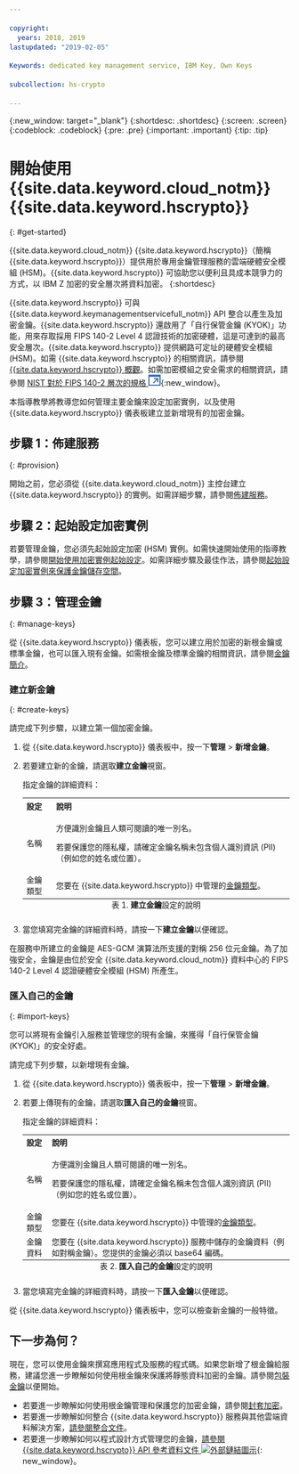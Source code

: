 ```yaml
---

copyright:
  years: 2018, 2019
lastupdated: "2019-02-05"

Keywords: dedicated key management service, IBM Key, Own Keys

subcollection: hs-crypto

---
```


{:new_window: target="_blank"}
{:shortdesc: .shortdesc}
{:screen: .screen}
{:codeblock: .codeblock}
{:pre: .pre}
{:important: .important}
{:tip: .tip}

# 開始使用 {{site.data.keyword.cloud_notm}} {{site.data.keyword.hscrypto}}
{: #get-started}

<!-- {{site.data.keyword.cloud}} {{site.data.keyword.hscrypto}} is in the BETA phase and is for tryout and test purpose only. To prevent data loss, use only test data in the current service. This restriction also applies to using {{site.data.keyword.hscrypto}} with other  {{site.data.keyword.cloud_notm}} services.
{:important} -->

{{site.data.keyword.cloud_notm}} {{site.data.keyword.hscrypto}}（簡稱 {{site.data.keyword.hscrypto}}）提供用於專用金鑰管理服務的雲端硬體安全模組 (HSM)。{{site.data.keyword.hscrypto}} 可協助您以便利且具成本競爭力的方式，以 IBM Z 加密的安全層次將資料加密。
{:shortdesc}

{{site.data.keyword.hscrypto}} 可與 {{site.data.keyword.keymanagementservicefull_notm}} API 整合以產生及加密金鑰。{{site.data.keyword.hscrypto}} 還啟用了「自行保管金鑰 (KYOK)」功能，用來存取採用 FIPS 140-2 Level 4 認證技術的加密硬體，這是可達到的最高安全層次。{{site.data.keyword.hscrypto}} 提供網路可定址的硬體安全模組 (HSM)<!-- and is accessible via PKCS#11 application programming interfaces (APIs) with several popular programming languages such as Java, JavaScript, Swift, and so on-->。<!-- You can access {{site.data.keyword.hscrypto}} via an Advanced Cryptography Service Provider (ACSP) client, which communicates with the ACSP server to enable you to access the backend cryptographic resources.-->如需 {{site.data.keyword.hscrypto}} 的相關資訊，請參閱 [{{site.data.keyword.hscrypto}} 概觀](/docs/services/hs-crypto/overview.html)。如需加密模組之安全需求的相關資訊，請參閱 [NIST 對於 FIPS 140-2 層次的規格 ![外部鏈結圖示](image/external_link.svg "外部鏈結圖示")](https://csrc.nist.gov/publications/detail/fips/140/2/final){:new_window}。

<!-- {{site.data.keyword.hscrypto}} is the cryptography that {{site.data.keyword.blockchainfull_notm}} Platform is built with. It is also a member of the {{site.data.keyword.cloud_notm}} Hyper Protect Family, including [{{site.data.keyword.cloud_notm}} Hyper Protect DBaaS ![External link icon](image/external_link.svg "External link icon")](https://cloud.ibm.com/docs/services/hypersecure-dbaas/index.html){:new_window}, {{site.data.keyword.cloud_notm}} {{site.data.keyword.hscrypto}}, [{{site.data.keyword.cloud_notm}} Container Service ![External link icon](image/external_link.svg "External link icon")](https://cloud.ibm.com/docs/containers/container_index.html){:new_window}, and [{{site.data.keyword.cloud_notm}} {{site.data.keyword.hsplatform}} ![External link icon](image/external_link.svg "External link icon")](https://cloud.ibm.com/docs/services/hypersecure-platform/index.html){:new_window}. -->

本指導教學將教導您如何管理主要金鑰來設定加密實例，以及使用 {{site.data.keyword.hscrypto}} 儀表板建立並新增現有的加密金鑰。


## 步驟 1：佈建服務
{: #provision}

開始之前，您必須從 {{site.data.keyword.cloud_notm}} 主控台建立 {{site.data.keyword.hscrypto}} 的實例。如需詳細步驟，請參閱[佈建服務](/docs/services/hs-crypto/provision.html)。

## 步驟 2：起始設定加密實例

若要管理金鑰，您必須先起始設定加密 (HSM) 實例。如需快速開始使用的指導教學，請參閱[開始使用加密實例起始設定](/docs/services/hs-crypto/get_started_hsm.html)。如需詳細步驟及最佳作法，請參閱[起始設定加密實例來保護金鑰儲存空間](/docs/services/hs-crypto/initialize_hsm.html)。

## 步驟 3：管理金鑰
{: #manage-keys}

從 {{site.data.keyword.hscrypto}} 儀表板，您可以建立用於加密的新根金鑰或標準金鑰，也可以匯入現有金鑰。如需根金鑰及標準金鑰的相關資訊，請參閱[金鑰簡介](/docs/services/hs-crypto/keys_intro.html)。

### 建立新金鑰
{: #create-keys}

請完成下列步驟，以建立第一個加密金鑰。

1. 從 {{site.data.keyword.hscrypto}} 儀表板中，按一下**管理** &gt; **新增金鑰**。
2. 若要建立新的金鑰，請選取**建立金鑰**視窗。

    指定金鑰的詳細資料：

    <table>
      <tr>
        <th>設定</th>
        <th>說明</th>
      </tr>
      <tr>
        <td>名稱</td>
        <td>
          <p>方便識別金鑰且人類可閱讀的唯一別名。</p>
          <p>若要保護您的隱私權，請確定金鑰名稱未包含個人識別資訊 (PII)（例如您的姓名或位置）。</p>
        </td>
      </tr>
      <tr>
        <td>金鑰類型</td>
        <td>您要在 {{site.data.keyword.hscrypto}} 中管理的<a href="/docs/services/key-protect/concepts/envelope-encryption.html#key-types">金鑰類型</a>。</td>
      </tr>
      <caption style="caption-side:bottom;">表 1. <b>建立金鑰</b>設定的說明</caption>
    </table>

3. 當您填寫完金鑰的詳細資料時，請按一下**建立金鑰**以便確認。

在服務中所建立的金鑰是 AES-GCM 演算法所支援的對稱 256 位元金鑰。為了加強安全，金鑰是由位於安全 {{site.data.keyword.cloud_notm}} 資料中心的 FIPS 140-2 Level 4 認證硬體安全模組 (HSM) 所產生。

### 匯入自己的金鑰
{: #import-keys}

您可以將現有金鑰引入服務並管理您的現有金鑰，來獲得「自行保管金鑰 (KYOK)」的安全好處。

請完成下列步驟，以新增現有金鑰。

1. 從 {{site.data.keyword.hscrypto}} 儀表板中，按一下**管理** &gt; **新增金鑰**。
2. 若要上傳現有的金鑰，請選取**匯入自己的金鑰**視窗。

    指定金鑰的詳細資料：

    <table>
      <tr>
        <th>設定</th>
        <th>說明</th>
      </tr>
      <tr>
        <td>名稱</td>
        <td>
          <p>方便識別金鑰且人類可閱讀的唯一別名。</p>
          <p>若要保護您的隱私權，請確定金鑰名稱未包含個人識別資訊 (PII)（例如您的姓名或位置）。</p>
        </td>
      </tr>
      <tr>
        <td>金鑰類型</td>
        <td>您要在 {{site.data.keyword.hscrypto}} 中管理的<a href="/docs/services/key-protect/concepts/envelope-encryption.html#key-types">金鑰類型</a>。</td>
      </tr>
      <tr>
        <td>金鑰資料</td>
        <td>您要在 {{site.data.keyword.hscrypto}} 服務中儲存的金鑰資料（例如對稱金鑰）。您提供的金鑰必須以 base64 編碼。</td>
      </tr>
      <caption style="caption-side:bottom;">表 2. <b>匯入自己的金鑰</b>設定的說明</caption>
    </table>

3. 當您填寫完金鑰的詳細資料時，請按一下**匯入金鑰**以便確認。

從 {{site.data.keyword.hscrypto}} 儀表板中，您可以檢查新金鑰的一般特徵。

## 下一步為何？

現在，您可以使用金鑰來撰寫應用程式及服務的程式碼。如果您新增了根金鑰給服務，建議您進一步瞭解如何使用根金鑰來保護將靜態資料加密的金鑰。請參閱[包裝金鑰](/docs/services/hs-crypto/wrap-keys.html)以便開始。

- 若要進一步瞭解如何使用根金鑰管理和保護您的加密金鑰，請參閱[封套加密](/docs/services/key-protect/concepts/envelope-encryption.html)。
- 若要進一步瞭解如何整合 {{site.data.keyword.hscrypto}} 服務與其他雲端資料解決方案，[請參閱整合文件](/docs/services/key-protect/integrations/integrate-services.html)。
- 若要進一步瞭解如何以程式設計方式管理您的金鑰，[請參閱 {{site.data.keyword.hscrypto}} API 參考資料文件 ![外部鏈結圖示](../../icons/launch-glyph.svg "外部鏈結圖示")](https://cloud.ibm.com/apidocs/hs-crypto){: new_window}。

<!-- Complete the following steps to provision {{site.data.keyword.hscrypto}}:
1. Log in to your [IBM Cloud account ![External link icon](image/external_link.svg "External link icon")](https://cloud.ibm.com/){:new_window}.
2. Visit [{{site.data.keyword.cloud_notm}} Experimental Services ![External link icon](image/external_link.svg "External link icon")](https://cloud.ibm.com/catalog/labs/){:new_window} to see the list of services in experimental phase.
3. From the **All Categories** navigation pane on the left, click the **Security** category under **Platform**.
4. From the list of services, click the **{{site.data.keyword.hscrypto}}** tile.
5. Select the **{{site.data.keyword.hscrypto}} Lite Plan**, and click **Create** to provision an instance of {{site.data.keyword.IBM_notm}} CloudCrypto in the account, region, and resource group where you log in.-->

<!-- ## Installing ACSP client libraries -->

<!-- You can access {{site.data.keyword.hscrypto}} via an Advanced Cryptography Service Provider (ACSP) client. Complete the following steps to install the ACSP client libraries in your local environment. -->

<!-- 1. Download the installation package from the [GitHub repository ![External link icon](image/external_link.svg "External link icon")](https://github.com/ibm-developer/ibm-cloud-hyperprotectcrypto){:new_window}. In the **packages** folder, choose the installation package file that is suitable for your operation system and CPU architecture. For example, for Ubuntu on x86, choose `acsp-pkcs11-client_1.5-3.5_amd64.deb`.
2. Install the package to install the ACSP client libraries with the `dpkg` command. For example, `dpkg -i acsp-pkcs11-client_1.5-3.5_amd64.deb`. -->



<!-- ## Configuring ACSP client -->

<!-- At the current stage, {{site.data.keyword.hscrypto}} provides only self-signed certificates.

You need to configure the ACSP client to enable a proper secure communication channel (mutual TLS) to your service instance in the cloud. -->

<!-- 1. In your {{site.data.keyword.hscrypto}} service instance in {{site.data.keyword.cloud_notm}}, select **Manage** from the left navigator.
2. On the "Manage" screen, click the **Download Config** button to download the `acsp_client_credentials.uue` file.
3. Copy the `acsp_client_credentials.uue` file to the `/opt/ibm/acsp-pkcs11-client/config` directory in your local environment.
4. In the `/opt/ibm/acsp-pkcs11-client/config` directory, decode the file with the following command:
       `base64 --decode acsp_client_credentials.uue > acsp_client_credentials.tar`
5. Extract the client credentials file with the following command:
       `tar xf acsp_client_credentials.tar`
6. Move the `server-config` files into the default place with the following command:
       `mv server-config/* ./`
7. Rename the client credentials file with the following command:
       `mv acsp.properties.client acsp.properties`
8. (Optional:) Change group ID of the files with the following command:
       `chown root.pkcs11 *`
9. Enable ACSP to use the proper config for the service instance in the cloud:
       `export ACSP_P11=/opt/ibm/acsp-pkcs11-client/config/acsp.properties` -->

<!-- Now your ACSP client is operational and your {{site.data.keyword.hscrypto}} is ready to use!

For more information about ACSP client installation and configuration, see [ACSP Client Installation and Configuration Guide ![External link icon](image/external_link.svg "External link icon")](https://github.com/ibm-developer/ibm-cloud-hyperprotectcrypto/blob/master/doc/ACSP-client-config-guide.pdf){:new_window}. -->
